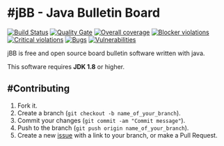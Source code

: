 #jBB - Java Bulletin Board
=================================
[![Build Status](http://vps289371.ovh.net:8000/buildStatus/icon?job=jBB-build-master)](http://vps289371.ovh.net:8000/job/jBB-build-master/) 
[![Quality Gate](http://vps289371.ovh.net:9000/api/badges/gate?key=org.jbb:jbb-parent:0.8.0)](http://vps289371.ovh.net:9000/dashboard?id=org.jbb%3Ajbb-parent%3A0.8.0)
[![Overall coverage](http://vps289371.ovh.net:9000/api/badges/measure?key=org.jbb:jbb-parent:0.8.0&metric=coverage&blinking=true)](http://vps289371.ovh.net:9000/dashboard?id=org.jbb%3Ajbb-parent%3A0.8.0) 
[![Blocker violations](http://vps289371.ovh.net:9000/api/badges/measure?key=org.jbb:jbb-parent:0.8.0&metric=blocker_violations&blinking=true)](http://vps289371.ovh.net:9000/dashboard?id=org.jbb%3Ajbb-parent%3A0.8.0) 
[![Critical violations](http://vps289371.ovh.net:9000/api/badges/measure?key=org.jbb:jbb-parent:0.8.0&metric=critical_violations&blinking=true)](http://vps289371.ovh.net:9000/dashboard?id=org.jbb%3Ajbb-parent%3A0.8.0) 
[![Bugs](http://vps289371.ovh.net:9000/api/badges/measure?key=org.jbb:jbb-parent:0.8.0&metric=bugs&blinking=true)](http://vps289371.ovh.net:9000/dashboard?id=org.jbb%3Ajbb-parent%3A0.8.0) 
[![Vulnerabilities](http://vps289371.ovh.net:9000/api/badges/measure?key=org.jbb:jbb-parent:0.8.0&metric=vulnerabilities&blinking=true)](http://vps289371.ovh.net:9000/dashboard?id=org.jbb%3Ajbb-parent%3A0.8.0)


jBB is free and open source board bulletin software written with java.


This software requires **JDK 1.8** or higher.

#Contributing
------------

1. Fork it.
2. Create a branch (`git checkout -b name_of_your_branch`).
3. Commit your changes (`git commit -am "Commit message"`).
4. Push to the branch (`git push origin name_of_your_branch`).
5. Create a new [issue](https://github.com/jbb-project/jbb/issues/new) with a link to your branch, or make a Pull Request.
